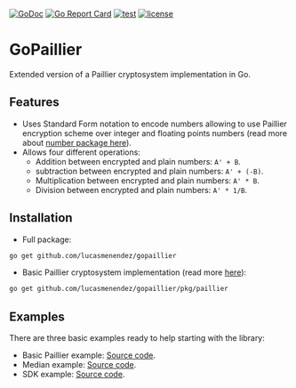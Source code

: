 [![GoDoc](https://godoc.org/github.com/lucasmenendez/gopaillier?status.svg)](https://godoc.org/github.com/lucasmenendez/gopaillier)
[![Go Report Card](https://goreportcard.com/badge/github.com/lucasmenendez/gopaillier)](https://goreportcard.com/report/github.com/lucasmenendez/gopaillier)
[![test](https://github.com/lucasmenendez/gopaillier/workflows/test/badge.svg)](https://github.com/lucasmenendez/gopaillier/actions?query=workflow%3Atest)
[![license](https://img.shields.io/github/license/lucasmenendez/gopaillier)](LICENSE)

# GoPaillier
Extended version of a Paillier cryptosystem implementation in Go. 

## Features
- Uses Standard Form notation to encode numbers allowing to use Paillier encryption scheme over integer and floating points numbers (read more about [number package here](./internal/number/number.go)).
- Allows four different operations:
  - Addition between encrypted and plain numbers: `A' + B`.
  - subtraction between encrypted and plain numbers: `A' + (-B)`.
  - Multiplication between encrypted and plain numbers: `A' * B`.
  - Division between encrypted and plain numbers: `A' * 1/B`.

## Installation

* Full package:
```sh
go get github.com/lucasmenendez/gopaillier
```

* Basic Paillier cryptosystem implementation (read more [here](./pkg/paillier/)): 
```sh
go get github.com/lucasmenendez/gopaillier/pkg/paillier
```

## Examples
There are three basic examples ready to help starting with the library:
- Basic Paillier example: [Source code](./examples/basic/main.go).
- Median example: [Source code](./examples/median/main.go).
- SDK example: [Source code](./examples/sdk/main.go).